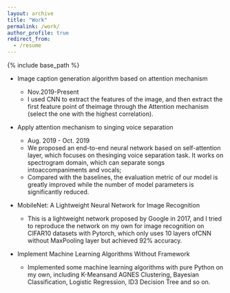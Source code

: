 ```yaml
---
layout: archive
title: "Work"
permalink: /work/
author_profile: true
redirect_from:
  - /resume
---
```


{% include base_path %}

* Image caption generation algorithm based on attention mechanism
  * Nov.2019-Present
  * I used CNN to extract the features of the image, and then extract the first feature point of theimage through the Attention mechanism (select the one with the highest correlation).
 
 * Apply attention mechanism to singing voice separation
   * Aug. 2019 - Oct. 2019
   * We  proposed  an  end-to-end  neural  network  based  on  self-attention  layer,  which  focuses  on  thesinging  voice  separation  task.   It  works  on  spectrogram  domain,  which  can  separate  songs  intoaccompaniments and vocals;
   * Compared with the baselines, the evaluation metric of our model is greatly improved while the
number of model parameters is significantly reduced.

* MobileNet: A Lightweight Neural Network for Image Recognition
  * This is a lightweight network proposed by Google in 2017, and I tried to reproduce the network on my own for image recognition on CIFAR10 datasets with Pytorch, which only uses 10 layers ofCNN without MaxPooling layer but achieved 92% accuracy.
  
* Implement Machine Learning Algorithms Without Framework
  * Implemented some machine learning algorithms with pure Python on my own, including K-Meansand AGNES Clustering, Bayesian Classification, Logistic Regression, ID3 Decision Tree and so on.

